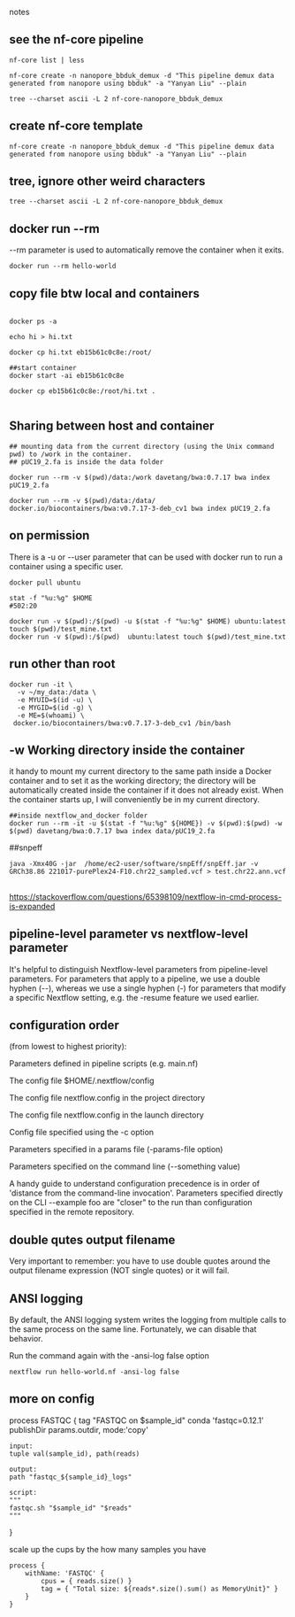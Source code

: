 notes 


## see the nf-core pipeline
```
nf-core list | less

nf-core create -n nanopore_bbduk_demux -d "This pipeline demux data generated from nanopore using bbduk" -a "Yanyan Liu" --plain

tree --charset ascii -L 2 nf-core-nanopore_bbduk_demux
```


## create nf-core template
```
nf-core create -n nanopore_bbduk_demux -d "This pipeline demux data generated from nanopore using bbduk" -a "Yanyan Liu" --plain

```

## tree, ignore other weird characters
```
tree --charset ascii -L 2 nf-core-nanopore_bbduk_demux
```


## docker run --rm
--rm parameter is used to automatically remove the container when it exits.
```
docker run --rm hello-world
```


## copy file btw local and containers
```

docker ps -a

echo hi > hi.txt

docker cp hi.txt eb15b61c0c8e:/root/

##start container
docker start -ai eb15b61c0c8e

docker cp eb15b61c0c8e:/root/hi.txt .


```


## Sharing between host and container
```
## mounting data from the current directory (using the Unix command pwd) to /work in the container.
## pUC19_2.fa is inside the data folder

docker run --rm -v $(pwd)/data:/work davetang/bwa:0.7.17 bwa index pUC19_2.fa

docker run --rm -v $(pwd)/data:/data/ docker.io/biocontainers/bwa:v0.7.17-3-deb_cv1 bwa index pUC19_2.fa

```


## on permission
There is a -u or --user parameter that can be used with docker run to run a container using a specific user. 

```
docker pull ubuntu

stat -f "%u:%g" $HOME
#502:20

docker run -v $(pwd):/$(pwd) -u $(stat -f "%u:%g" $HOME) ubuntu:latest touch $(pwd)/test_mine.txt
docker run -v $(pwd):/$(pwd)  ubuntu:latest touch $(pwd)/test_mine.txt

```


## run other than root
```
docker run -it \
  -v ~/my_data:/data \
  -e MYUID=$(id -u) \
  -e MYGID=$(id -g) \
  -e ME=$(whoami) \
 docker.io/biocontainers/bwa:v0.7.17-3-deb_cv1 /bin/bash
```


## -w Working directory inside the container

it handy to mount my current directory to the same path inside a Docker container and to set it as the working directory; the directory will be automatically created inside the container if it does not already exist. 
When the container starts up, I will conveniently be in my current directory.

```
##inside nextflow_and_docker folder
docker run --rm -it -u $(stat -f "%u:%g" ${HOME}) -v $(pwd):$(pwd) -w $(pwd) davetang/bwa:0.7.17 bwa index data/pUC19_2.fa
```


##snpeff
```
java -Xmx40G -jar  /home/ec2-user/software/snpEff/snpEff.jar -v  GRCh38.86 221017-purePlex24-F10.chr22_sampled.vcf > test.chr22.ann.vcf
```



##

https://stackoverflow.com/questions/65398109/nextflow-in-cmd-process-is-expanded


## pipeline-level parameter vs nextflow-level parameter

It's helpful to distinguish Nextflow-level parameters from pipeline-level parameters. For parameters that apply to a pipeline, we use a double hyphen (--), whereas we use a single hyphen (-) for parameters that modify a specific Nextflow setting, e.g. the -resume feature we used earlier.

## configuration order

(from lowest to highest priority):

Parameters defined in pipeline scripts (e.g. main.nf)

The config file $HOME/.nextflow/config

The config file nextflow.config in the project directory

The config file nextflow.config in the launch directory

Config file specified using the -c <config-file> option

Parameters specified in a params file (-params-file option)

Parameters specified on the command line (--something value)

A handy guide to understand configuration precedence is in order of 'distance from the command-line invocation'. Parameters specified directly on the CLI --example foo are "closer" to the run than configuration specified in the remote repository.

## double qutes output filename
Very important to remember: you have to use double quotes around the output filename expression (NOT single quotes) or it will fail.


## ANSI logging
By default, the ANSI logging system writes the logging from multiple calls to the same process on the same line. Fortunately, we can disable that behavior.

Run the command again with the -ansi-log false option
```
nextflow run hello-world.nf -ansi-log false
```


## more on config

process FASTQC {
    tag "FASTQC on $sample_id"
    conda 'fastqc=0.12.1'
    publishDir params.outdir, mode:'copy'

    input:
    tuple val(sample_id), path(reads)

    output:
    path "fastqc_${sample_id}_logs"

    script:
    """
    fastqc.sh "$sample_id" "$reads"
    """
}

scale up the cups by the how many samples you have
```
process {
    withName: 'FASTQC' {
        cpus = { reads.size() }
        tag = { "Total size: ${reads*.size().sum() as MemoryUnit}" }
    }
}

```